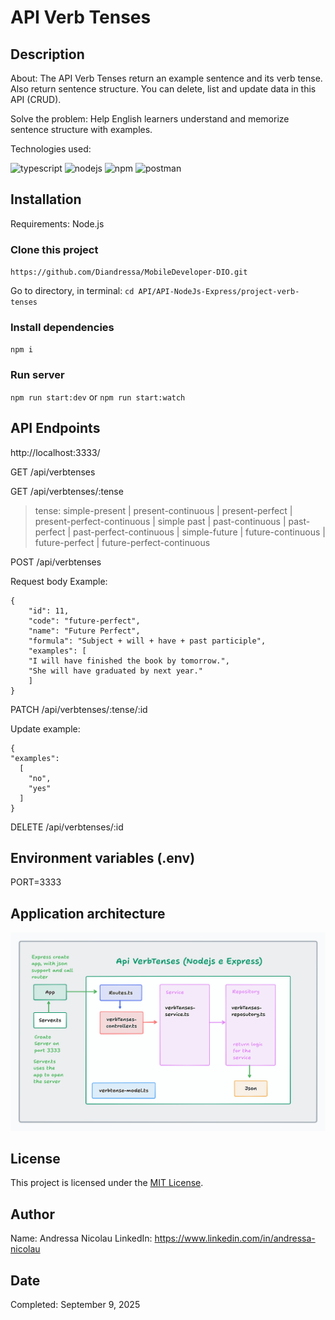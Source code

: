 # API Verb Tenses

## Description

About: The API Verb Tenses return an example sentence and its verb tense. Also return sentence structure. You can delete, list and update data in this API (CRUD). 

Solve the problem: Help English learners understand and memorize sentence structure with examples.

Technologies used: 

![typescript](https://readmecodegen.vercel.app/api/social-icon?name=typescript&size=24)
![nodejs](https://readmecodegen.vercel.app/api/social-icon?name=nodejs&size=24)
![npm](https://readmecodegen.vercel.app/api/social-icon?name=npm&size=24)
![postman](https://readmecodegen.vercel.app/api/social-icon?name=postman&size=24)


## Installation

Requirements: Node.js

### Clone this project

`https://github.com/Diandressa/MobileDeveloper-DIO.git`

Go to directory, in terminal: `cd API/API-NodeJs-Express/project-verb-tenses`

### Install dependencies

`npm i`

### Run server

`npm run start:dev` or `npm run start:watch`

## API Endpoints 

http://localhost:3333/

GET /api/verbtenses

GET /api/verbtenses/:tense

> tense: simple-present | present-continuous | present-perfect | present-perfect-continuous | simple past | past-continuous | past-perfect | past-perfect-continuous | simple-future | future-continuous | future-perfect | future-perfect-continuous

POST /api/verbtenses

Request body Example:
```
{
    "id": 11,
    "code": "future-perfect",
    "name": "Future Perfect",
    "formula": "Subject + will + have + past participle",
    "examples": [
    "I will have finished the book by tomorrow.",
    "She will have graduated by next year."
    ]
}
```
PATCH /api/verbtenses/:tense/:id

Update example:

```
{
"examples": 
  [
    "no",
    "yes"
  ]
}
```

DELETE /api/verbtenses/:id

## Environment variables (.env)

PORT=3333

## Application architecture

![Application architecture](./docs/architecture.png)

## License

This project is licensed under the [MIT License](/LICENSE).


## Author

Name: Andressa Nicolau
LinkedIn: https://www.linkedin.com/in/andressa-nicolau

## Date

Completed: September 9, 2025
